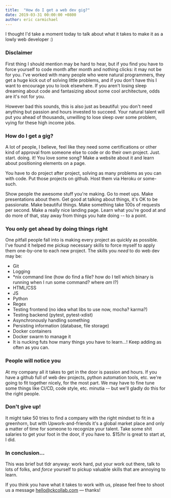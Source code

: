 ```yaml
---
title:  "How do I get a web dev gig?"
date: 2019-03-31 00:00:00 +0800
author: eric carmichael
---
```


I thought I'd take a moment today to talk about what it takes to make it as a lowly web 
developer :)

<!--more-->


### Disclaimer
First thing I should mention may be hard to hear, but if you find you have to force 
yourself to code month after month and nothing clicks: it may not be for you. I've 
worked with many people who were natural programmers, they get a huge kick out of 
solving little problems, and if you don't have this I want to encourage you to look 
elsewhere. If you aren't losing sleep dreaming about code and fantasizing about some 
cool architecture, odds are it's not for you.

However bad this sounds, this is also just as beautiful: you don't need anything but 
passion and hours invested to succeed. Your natural talent will put you ahead of thousands, 
unwilling to lose sleep over some problem, vying for these high income jobs.

### How do I get a gig?
A lot of people, I believe, feel like they need some certifications or other kind of 
approval from someone else to code or do their own project. Just. start. doing. it! 
You love some song? Make a website about it and learn about positioning elements on a page.

You have to do project after project, solving as many problems as you can with code. 
Put those projects on github. Host them via Heroku or some-such.

Show people the awesome stuff you're making. Go to meet ups. Make presentations about 
them. Get good at talking about things, it's OK to be passionate. Make beautiful things. 
Make something take 100s of requests per second. Make a really nice landing page. Learn 
what you're good at and do more of that, stay away from things you hate doing -- to a point.

### You only get ahead by doing things right
One pitfall people fall into is making every project as quickly as possible. I've found it 
helped me pickup necessary skills to force myself to apply them one-by-one to each new project. 
The skills you *need* to do web dev may be:

* Git
* Logging
* *nix command line (how do find a file? how do I tell which binary is running when I run 
some command? where _am_ I?)
* HTML/CSS
* JS
* Python
* Regex
* Testing frontend (no idea what libs to use now, mocha? karma?)
* Testing backend (pytest, pytest-xdist)
* Asynchronously handling something
* Persisting information (database, file storage)
* Docker containers
* Docker swarm to manage it
* It is nucking futs how many things you have to learn...! Keep adding as often as you can.

### People will notice you
At my company all it takes to get in the door is passion and hours. If you have a github 
full of web dev projects, python automation tools, etc. we're going to fit together nicely, 
for the most part. We may have to fine tune some things like CI/CD, code style, etc. 
minutia -- but we'll gladly do this for the right people.

### Don't give up!
It might take 50 tries to find a company with the right mindset to fit in a greenhorn, 
but with Upwork-and-friends it's a global market place and only a matter of time for 
someone to recognize your talent. Take some shit salaries to get your foot in the door, 
if you have to. $15/hr is great to start at, I did.

### In conclusion...
This was brief but tldr anyway: work hard, put your work out there, talk to lots of folks,
 and _force_ yourself to pickup valuable skills that are annoying to learn.


If you think you have what it takes to work with us, please feel free to shoot
us a message [hello@ckcollab.com](mailto:hello@ckcollab.com) &mdash; thanks!


